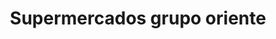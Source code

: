 ---
title: "Supermercados grupo oriente"
url: /puerto-la-cruz/supermercados-grupo-oriente/
shop: comodidad
---